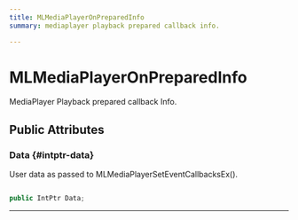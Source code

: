 ```yaml
---
title: MLMediaPlayerOnPreparedInfo
summary: mediaplayer playback prepared callback info. 

---
```


# MLMediaPlayerOnPreparedInfo




MediaPlayer Playback prepared callback Info.   





## Public Attributes

### Data {#intptr-data}

User data as passed to MLMediaPlayerSetEventCallbacksEx(). 

```csharp

public IntPtr Data;

```






-----------


